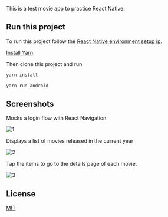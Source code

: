 This is a test movie app to practice React Native.

## Run this project

To run this project follow the [React Native environment setup ip](https://reactnative.dev/docs/environment-setup).

[Install Yarn](https://yarnpkg.com/).

Then clone this project and run

```bash
yarn install

yarn run android
```

## Screenshots

Mocks a login flow with React Navigation

![1](https://i.imgur.com/l2xBlNp.png)

Displays a list of movies released in the current year

![2](https://i.imgur.com/ORIwHJM.png)

Tap the items to go to the details page of each movie.

![3](https://i.imgur.com/vv5pb5j.png)

## License

[MIT](https://choosealicense.com/licenses/mit/)

